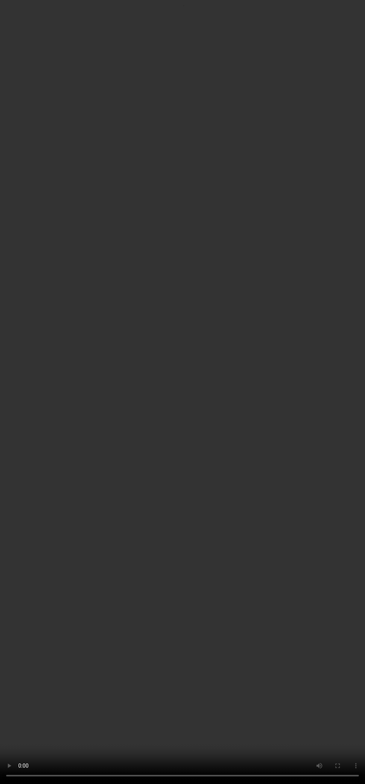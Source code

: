 # <span style="color:#364BC9">Preference Ranking in RLHF</span>

<video src="${PRIVATE_PREFERENCE_RANKING_VIDEO_3}" frameborder="0" allowfullscreen style="position: absolute; top: 0; left: 0; width: 100%; height: 100%; border: none; object-fit: cover;" controls="" controlslist="nodownload nofullscreen" style="width: 100%" />

**Reinforcement Learning from Human Feedback (RLHF) uses preference ranking as a core component to train Large Language Models.**&#x20;

Preference Ranking is a method where human evaluators compare multiple AI-generated responses to a given prompt according to specific parameters, such as accuracy, clarity, helpfulness, or alignment with instructions, and rank one of the two responses to be a better one. Preference Ranking helps identify responses that humans prefer, directly influencing how the model learns and improves over time.

<img height="400" width="600" src="${PRIVATE_PREFERENCE_RANKING_IMAGE_3}" />

## Preference Ranking: The Process

<img height="200" width="500" src="${PRIVATE_PREFERENCE_RANKING_IMAGE_4}" />

#### **1. Start with the user’s intent**

Start by carefully reading the user prompt. Go beyond the literal request—try to understand the user's **underlying goal** and **context**:

* What problem are they trying to solve?
* Are they looking for a quick solution, an in-depth explanation, or creative inspiration? Do they expect a factual summary, or a step-by-step guide?

Understanding the "**why**" behind the "**what**" is crucial for fair evaluation.

#### **2. Evaluation of responses along parameters**

With the user's intent in mind, examine the first AI-generated response. Assess it independently using the standardized rubric. You will begin by using the provided parameters in the rubric to analyze various aspects of the response. Parameters could include clarity, relevance, depth of information, and overall helpfulness. Assign ratings based on how well the response meets these criteria. **Similarly, response two must be evaluated.**

#### **3. Comparative Ranking on the Likert Scale**

Once both responses have been evaluated, rate them **relative to each other** using a **1–7 Likert scale**.

#### **4. Justify your reasoning**

Conclude by writing a **concise but insightful justification** for your chosen score. This is the one of the most critical parts of the process, as it reflects your analytical reasoning and highlights what made one response stronger (or why both were equal). Refer to justification writing guidelines

:::tip
**💡 Think Like the User**. It’s not just about correctness. The best response is the one that helps the user clearly, effectively, and responsibly.
:::